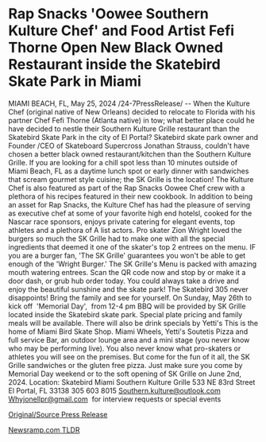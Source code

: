 # Rap Snacks 'Oowee Southern Kulture Chef' and Food Artist Fefi Thorne Open New Black Owned Restaurant inside the Skatebird Skate Park in Miami

MIAMI BEACH, FL, May 25, 2024 /24-7PressRelease/ -- When the Kulture Chef (original native of New Orleans) decided to relocate to Florida with his partner Chef Fefi Thorne (Atlanta native) in tow; what better place could he have decided to nestle their Southern Kulture Grille restaurant than the Skatebird Skate Park in the city of El Portal?   Skatebird skate park owner and Founder /CEO of Skateboard Supercross Jonathan Strauss, couldn't have chosen a better black owned restaurant/kitchen than the Southern Kulture Grille. If you are looking for a chill spot less than 10 minutes outside of Miami Beach, FL as a daytime lunch spot or early dinner with sandwiches that scream gourmet style cuisine; the SK Grille is the location!   The Kulture Chef is also featured as part of the Rap Snacks Oowee Chef crew with a plethora of his recipes featured in their new cookbook. In addition to being an asset for Rap Snacks, the Kulture Chef has had the pleasure of serving as executive chef at some of your favorite high end hotelsl, cooked for the Nascar race sponsors, enjoys private catering for elegant events, top athletes and a plethora of A list actors.   Pro skater Zion Wright loved the burgers so much the SK Grille had to make one with all the special ingredients that deemed it one of the skater's top 2 entrees on the menu. IF you are a burger fan, 'The SK Grille' guarantees you won't be able to get enough of the 'Wright Burger.'   The SK Grille's Menu is packed with amazing mouth watering entrees. Scan the QR code now and stop by or make it a door dash, or grub hub order today. You could always take a drive and enjoy the beautiful sunshine and the skate park! The Skatebird 305 never disappoints! Bring the family and see for yourself.  On Sunday, May 26th to kick off  'Memorial Day',  from 12-4 pm BBQ will be provided by SK Grille located inside the Skatebird skate park. Special plate pricing and family meals will be available. There will also be drink specials by Yetti's   This is the home of Miami Bird Skate Shop. Miami Wheels, Yetti's Soutetis Pizza and full service Bar, an outdoor lounge area and a mini stage (you never know who may be performing live). You also never know what pro-skaters or athletes you will see on the premises. But come for the fun of it all, the SK Grille sandwiches or the gluten free pizza. Just make sure you come by Memorial Day weekend or to the soft opening of SK Grille on June 2nd, 2024.   Location: Skatebird Miami Southern Kulture Grille 533 NE 83rd Street El Portal, FL 33138 305 603 8015 Southern.kulture@outlook.com Whyjonellpr@gmail.com  for interview requests or special events 

[Original/Source Press Release](https://www.24-7pressrelease.com/press-release/511155/rap-snacks-oowee-southern-kulture-chef-and-food-artist-fefi-thorne-open-new-black-owned-restaurant-inside-the-skatebird-skate-park-in-miami) 

[Newsramp.com TLDR](https://newsramp.com/None) 
